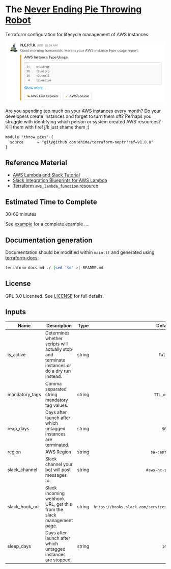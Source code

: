 # The [Never Ending Pie Throwing Robot](https://www.youtube.com/watch?v=r4Uvm9kExU8)

Terraform configuration for lifecycle management of AWS instances.

![Lambda bot posting to Slack](./assets/guten_morgen.png)

Are you spending too much on your AWS instances every month? Do your developers create instances and forget to turn them off? Perhaps you struggle with identifying which person or system created AWS resources? Kill them with fire! j/k just shame them ;)

```hcl
module "throw_pies" {
  source      = "git@github.com:ehime/terraform-neptr?ref=v1.0.0"
}
```

## Reference Material
- [AWS Lambda and Slack Tutorial](https://api.slack.com/tutorials/aws-lambda)
- [Slack Integration Blueprints for AWS Lambda](https://aws.amazon.com/blogs/aws/new-slack-integration-blueprints-for-aws-lambda/)
- [Terraform `aws_lambda_function` resource](https://www.terraform.io/docs/providers/aws/r/lambda_function.html)

## Estimated Time to Complete
30-60 minutes

See [example](example) for a complete example ....

## Documentation generation
Documentation should be modified within `main.tf` and generated using [terraform-docs](https://github.com/segmentio/terraform-docs):

```bash
terraform-docs md ./ |sed '$d' >| README.md
```

## License
GPL 3.0 Licensed. See [LICENSE](https://github.com/ehime/terraform-transitgateway/tree/master/LICENSE) for full details.


## Inputs

| Name | Description | Type | Default | Required |
|------|-------------|:----:|:-----:|:-----:|
| is_active | Determines whether scripts will actually stop and terminate instances or do a dry run instead. | string | `False` | no |
| mandatory_tags | Comma separated string mandatory tag values. | string | `TTL,owner` | no |
| reap_days | Days after launch after which untagged instances are terminated. | string | `90` | no |
| region | AWS Region | string | `sa-central-1` | no |
| slack_channel | Slack channel your bot will post messages to. | string | `#aws-hc-se-demos` | no |
| slack_hook_url | Slack incoming webhook URL, get this from the slack management page. | string | `https://hooks.slack.com/services/REPLACE/WITH/YOUR_WEBHOOK_URL` | no |
| sleep_days | Days after launch after which untagged instances are stopped. | string | `14` | no |
